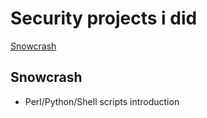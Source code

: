 Security projects i did
=========================

[Snowcrash](#Snowcrash)


## Snowcrash
- Perl/Python/Shell scripts introduction
